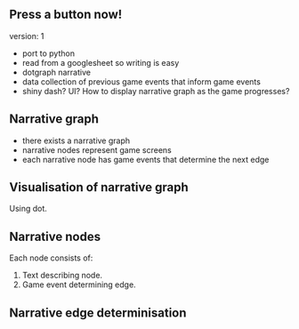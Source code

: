 ## Press a button now!

version: 1

- port to python
- read from a googlesheet so writing is easy
- dotgraph narrative
- data collection of previous game events that inform game events
- shiny dash? UI? How to display narrative graph as the game progresses?

## Narrative graph

- there exists a narrative graph
- narrative nodes represent game screens
- each narrative node has game events that determine the next edge 

## Visualisation of narrative graph

Using dot. 

## Narrative nodes

Each node consists of:

1. Text describing node.
2. Game event determining edge.

## Narrative edge determinisation